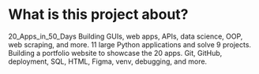 # What is this project about? 
20_Apps_in_50_Days
Building GUIs, web apps, APIs, data science, OOP, web scraping, and more.
11 large Python applications and solve 9 projects.
Building a portfolio website to showcase the 20 apps.
Git, GitHub, deployment, SQL, HTML, Figma, venv, debugging, and more.
